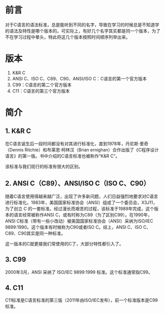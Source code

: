 # 前言
对于C语言的语法标准，总是能听到不同的名字，导致在学习的时候总是不知道学的语法及特性是哪个版本的。可实际上，有好几个名字其实都是同一个版本，为了不在学习过程中晕头，特此将这几个版本按照时间顺序列举出来。

# 版本
1. K&R C
2. ANSI C、ISO C、C89、C90、ANSI/ISO C：C语言的第一个官方版本
3. C99：C语言的第二个官方版本
4. C11：C语言的第三个官方版本

# 简介
## 1. K&R C
在C语言诞生后一段时间都没有对其进行标准化，直到1978年，丹尼斯·里奇（Dennis Ritchie）和布莱恩·柯林汉（Brian ernighan）合作出版了《C程序设计语言》的第一版。书中介绍的C语言标准也被称作“K&R C”。

该标准与我们现行的标准有很大的区别。

## 2. ANSI C（C89）、ANSI/ISO C（ISO C、C90）
随着C语言使用得越来越广泛，出现了许多新问题，人们日益强烈地要求对C语言进行标准化。1983年，美国国家标准协会（ANSI）组成了一个委员会，X3J11，为了创立 C 的一套标准。经过漫长而艰苦的过程，该标准于1989年完成，这个版本的语言经常被称作ANSI C，或有时称为C89（为了区别C99）。在1990年，ANSI C标准（带有一些小改动）被美国国家标准协会（ANSI）采纳为ISO/IEC 9899:1990。这个版本有时候称为C90或者ISO C。综上，ANSI C、ISO C、C89、C90其实是同一种标准。

这一版本的C就更接我们常使用的C了，大部分特性都引入了。

## 3. C99
2000年3月，ANSI 采纳了 ISO/IEC 9899:1999 标准。这个标准通常指C99。

## 4. C11
C11标准是C语言标准的第三版（2011年由ISO/IEC发布），前一个标准版本是C99标准。